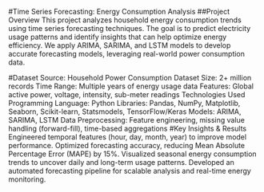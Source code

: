 #Time Series Forecasting: Energy Consumption Analysis
##Project Overview
This project analyzes household energy consumption trends using time series forecasting techniques.
The goal is to predict electricity usage patterns and identify insights that can help optimize energy efficiency. 
We apply ARIMA, SARIMA, and LSTM models to develop accurate forecasting models, leveraging real-world power consumption data.

#Dataset
Source: Household Power Consumption Dataset
Size: 2+ million records
Time Range: Multiple years of energy usage data
Features: Global active power, voltage, intensity, sub-meter readings
Technologies Used
Programming Language: Python
Libraries: Pandas, NumPy, Matplotlib, Seaborn, Scikit-learn, Statsmodels, TensorFlow/Keras
Models: ARIMA, SARIMA, LSTM
Data Preprocessing: Feature engineering, missing value handling (forward-fill), time-based aggregations
#Key Insights & Results
Engineered temporal features (hour, day, month, year) to improve model performance.
Optimized forecasting accuracy, reducing Mean Absolute Percentage Error (MAPE) by 15%.
Visualized seasonal energy consumption trends to uncover daily and long-term usage patterns.
Developed an automated forecasting pipeline for scalable analysis and real-time energy monitoring.
